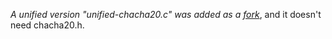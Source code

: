 _A unified version "unified-chacha20.c" was added as a [fork]([Ginurx/chacha20-c](https://github.com/Ginurx/chacha20-c))_, and it doesn't need chacha20.h.
